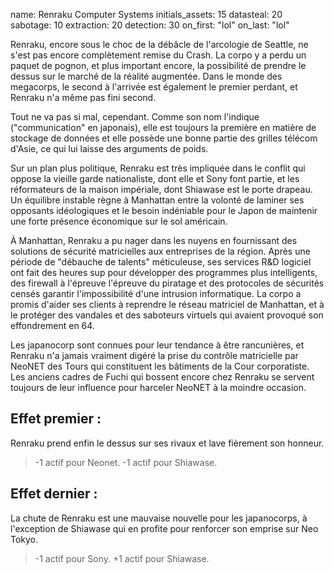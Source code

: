 name: Renraku Computer Systems
initials_assets: 15
datasteal: 20
sabotage: 10
extraction: 20
detection: 30
on_first: "lol"
on_last: "lol"

Renraku, encore sous le choc de la débâcle de l'arcologie de Seattle, ne s'est pas encore complètement remise du Crash. La corpo y a perdu un paquet de pognon, et plus important encore, la possibilité de prendre le dessus sur le marché de la réalité augmentée. Dans le monde des megacorps, le second à l'arrivée est également le premier perdant, et Renraku n'a même pas fini second.

Tout ne va pas si mal, cependant. Comme son nom l'indique ("communication" en japonais), elle est toujours la première en matière de stockage de données et elle possède une bonne partie des grilles télécom d'Asie, ce qui lui laisse des arguments de poids.

Sur un plan plus politique, Renraku est très impliquée dans le conflit qui oppose la vieille garde nationaliste, dont elle et Sony font partie, et les réformateurs de la maison impériale, dont Shiawase est le porte drapeau. Un équilibre instable règne à Manhattan entre la volonté de laminer ses opposants idéologiques et le besoin indéniable pour le Japon de maintenir une forte présence économique sur le sol américain.

À Manhattan, Renraku a pu nager dans les nuyens en fournissant des solutions de sécurité matricielles aux entreprises de la région. Après une période de "débauche de talents" méticuleuse, ses services R&D logiciel ont fait des heures sup pour développer des programmes plus intelligents, des firewall à l'épreuve l'épreuve du piratage et des protocoles de sécurités censés garantir l'impossibilité d'une intrusion informatique. La corpo a promis d'aider ses clients à reprendre le réseau matriciel de Manhattan, et à le protéger des vandales et des saboteurs virtuels qui avaient provoqué son effondrement en 64.

Les japanocorp sont connues pour leur tendance à être rancunières, et Renraku n'a jamais vraiment digéré la prise du contrôle matricielle par NeoNET des Tours qui constituent les bâtiments de la Cour corporatiste. Les anciens cadres de Fuchi qui bossent encore chez Renraku se servent toujours de leur influence pour harceler NeoNET à la moindre occasion.

## Effet premier : 
Renraku prend enfin le dessus sur ses rivaux et lave fièrement son honneur.

>-1 actif pour Neonet.
>-1 actif pour Shiawase.

## Effet dernier :
La chute de Renraku est une mauvaise nouvelle pour les japanocorps, à l'exception de Shiawase qui en profite pour renforcer son emprise sur Neo Tokyo.

>-1 actif pour Sony.
>+1 actif pour Shiawase.

